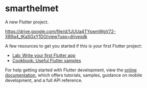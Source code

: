 # smarthelmet

A new Flutter project.


https://drive.google.com/file/d/1JUUa4TYswmWgV72-XB9a4_tKaSGxY1DO/view?usp=drivesdk


A few resources to get you started if this is your first Flutter project:

- [Lab: Write your first Flutter app](https://docs.flutter.dev/get-started/codelab)
- [Cookbook: Useful Flutter samples](https://docs.flutter.dev/cookbook)

For help getting started with Flutter development, view the
[online documentation](https://docs.flutter.dev/), which offers tutorials,
samples, guidance on mobile development, and a full API reference.
